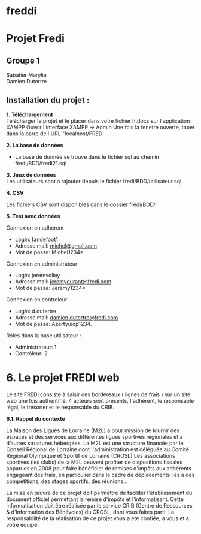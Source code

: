 # freddi
# Projet Fredi

## Groupe 1
Sabatier Marylia  
Damien Dutertre  

## Installation du projet : 
__1. Téléchargement__                                                                                                       
Télécharger le projet et le placer dans votre fichier htdocs sur l'application XAMPP
Ouvrir l'interface XAMPP -> Admin
Une fois la fenetre ouverte, taper dans la barre de l'URL "localhost/FREDI

__2. La base de données__
* La base de donnée se trouve dans le fichier sql au chemin fredi/BDD/fredi21.sql

__3. Jeux de données__  
Les utilisateurs sont a rajouter depuis le fichier fredi/BDD/utilisateur.sql

__4. CSV__

Les fichiers CSV sont disponibles dans le dossier fredi/BDD/

__5. Test avec données__

Connexion en adhérent
* Login: fandefoot1
* Adresse mail: michel@gmail.com 
* Mot de passe: Michel1234*

Connexion en administrateur
* Login: jeremvolley
* Adresse mail: jeremydurant@fredi.com
* Mot de passe: Jeremy1234*

Connexion en controleur
* Login: d.dutertre
* Adresse mail: damien.dutertre@fredi.com
* Mot de passe: Azertyuiop1234.

Rôles dans la base utilisateur : 
* Administrateur: 1
* Contrôleur: 2

# 6. Le projet FREDI  web  

Le site FREDI consiste à saisir des bordereaux ( lignes de frais ) sur un site web une fois authentifié. 4 acteurs sont présents, l'adhérent, le responsable légal, le trésorier et le responsable du CRIB.

__6.1. Rappel du contexte__  

La Maison des Ligues de Lorraine (M2L) a pour mission de fournir des espaces et des services aux différentes ligues sportives régionales et à d’autres structures hébergées. La M2L est une structure financée par le Conseil Régional de Lorraine dont l'administration est déléguée au Comité Régional Olympique et Sportif de Lorraine (CROSL) Les associations sportives (les clubs) de la M2L peuvent profiter de dispositions fiscales apparues en 2008 pour faire bénéficier de remises d'impôts aux adhérents engageant des frais, en particulier dans le cadre de déplacements liés à des compétitions, des stages sportifs, des réunions...

La mise en œuvre de ce projet doit permettre de faciliter l'établissement du document officiel permettant la remise d'impôts et l’informatisant. Cette informatisation doit être réalisée par le service CRIB (Centre de Ressources & d’Information des Bénévoles) du CROSL, dont vous faîtes parti. La responsabilité de la réalisation de ce projet vous a été confiée, à vous et à votre équipe.



